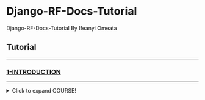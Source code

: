 # Django-RF-Docs-Tutorial

Django-RF-Docs-Tutorial By Ifeanyi Omeata

## Tutorial

---

### [1-INTRODUCTION](#)

---
<details>
  <summary>Click to expand COURSE!</summary>

### 1. Django RF Docs

### [https://www.django-rest-framework.org/](https://www.django-rest-framework.org/)

### 2. Create a virtual environment

```python
  python -m venv venv
  source venv/bin/activate
```

### 3. Install Django and Django REST framework

```python
  pip install django django-rest-framework django-shortcuts
```

### 6. Add Django Rest Framework to settings - [here](https://github.com/iomeata/Django-API-Tutorial-1/commit/388d9ef90e787e6836b472370251500993521611)

</details>
